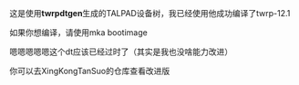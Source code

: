 
这是使用**twrpdtgen**生成的TALPAD设备树，我已经使用他成功编译了twrp-12.1

如果你想编译，请使用mka bootimage

嗯嗯嗯嗯嗯这个dt应该已经过时了（其实是我也没啥能力改进）

你可以去XingKongTanSuo的仓库查看改进版

